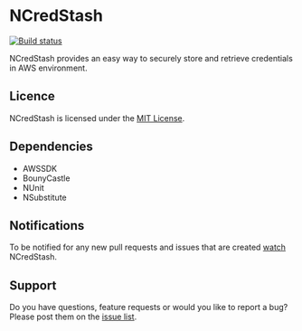 # NCredStash
[![Build status](https://ci.appveyor.com/api/projects/status/sf3s3r9m3xvf8aao?svg=true)](https://ci.appveyor.com/project/kokhans/ncredstash)

NCredStash provides an easy way to securely store and retrieve credentials in AWS environment.

## Licence
NCredStash is licensed under the [MIT License](https://github.com/kokhans/NCredStash/blob/master/LICENSE).

## Dependencies
* AWSSDK
* BounyCastle
* NUnit
* NSubstitute

## Notifications
To be notified for any new pull requests and issues that are created [watch](https://github.com/kokhans/NCredStash/subscription) NCredStash.

## Support
Do you have questions, feature requests or would you like to report a bug? Please post them on the [issue list](https://github.com/kokhans/NCredStash/issues).

